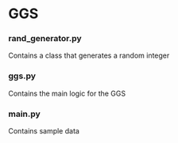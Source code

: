 # GGS

### rand_generator.py
Contains a class that generates a random integer

### ggs.py
Contains the main logic for the GGS

### main.py
Contains sample data

